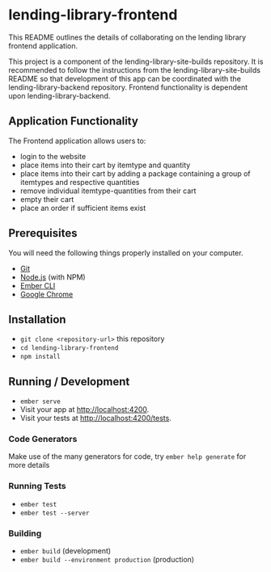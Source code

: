 # lending-library-frontend

This README outlines the details of collaborating on the lending library frontend application.

This project is a component of the lending-library-site-builds repository. It is recommended to follow the instructions from the lending-library-site-builds README so that development of this app can be coordinated with the lending-library-backend repository. Frontend functionality is dependent upon lending-library-backend.

## Application Functionality

The Frontend application allows users to:
* login to the website
* place items into their cart by itemtype and quantity
* place items into their cart by adding a package containing a group of itemtypes and respective quantities
* remove individual itemtype-quantities from their cart
* empty their cart
* place an order if sufficient items exist

## Prerequisites

You will need the following things properly installed on your computer.

* [Git](https://git-scm.com/)
* [Node.js](https://nodejs.org/) (with NPM)
* [Ember CLI](https://ember-cli.com/)
* [Google Chrome](https://google.com/chrome/)

## Installation

* `git clone <repository-url>` this repository
* `cd lending-library-frontend`
* `npm install`

## Running / Development

* `ember serve`
* Visit your app at [http://localhost:4200](http://localhost:4200).
* Visit your tests at [http://localhost:4200/tests](http://localhost:4200/tests).

### Code Generators

Make use of the many generators for code, try `ember help generate` for more details

### Running Tests

* `ember test`
* `ember test --server`

### Building

* `ember build` (development)
* `ember build --environment production` (production)
